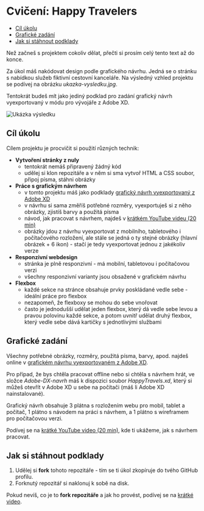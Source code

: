 # Cvičení: Happy Travelers

- [Cíl úkolu](#Cíl-úkolu)
- [Grafické zadání](#Grafické-zadání)
- [Jak si stáhnout podklady](#Jak-si-stáhnout-podklady)

Než začneš s projektem cokoliv dělat, přečti si prosím celý tento text až do konce.

Za úkol máš nakódovat design podle grafického návrhu. Jedná se o stránku s nabídkou služeb fiktivní cestovní kanceláře. Na výsledný vzhled projektu se podívej na obrázku *ukazka-vysledku.jpg*.

Tentokrát budeš mít jako jediný podklad pro zadání grafický návrh vyexportovaný v módu pro vývojáře z Adobe XD.

![Ukázka výsledku](ukazka-vysledku.jpg)


## Cíl úkolu

Cílem projektu je procvičit si použití různých technik:
- **Vytvoření stránky z nuly**
  - tentokrát nemáš připravený žádný kód
  - udělej si klon repozitáře a v něm si sma vytvoř HTML a CSS soubor, připoj písma, stáhni obrázky
- **Práce s grafickým návrhem**
  - v tomto projektu máš jako podklady [grafický návrh vyexportovaný z Adobe XD](https://xd.adobe.com/view/6fa92a1c-946c-4745-9c2e-2820ef34d36d-3afa/grid/)
  - v návrhu si sama změříš potřebné rozměry, vyexportuješ si z něho obrázky, zjistíš barvy a použitá písma
  - návod, jak pracovat s návrhem, najdeš v [krátkém YouTube videu (20 min)](https://youtu.be/1ih_ZYdmNPU)
  - obrázky jdou z návrhu vyexportovat z mobilního, tabletového i počítačového rozložení, ale stále se jedná o ty stejné obrázky (hlavní obrázek + 6 ikon) - stačí je tedy vyexportovat jednou z jakékoliv verze
- **Responzivní webdesign**
  - stránka je plně responzivní - má mobilní, tabletovou i počítačovou verzi
  - všechny responzivní varianty jsou obsažené v grafickém návrhu
- **Flexbox**
  - každé sekce na stránce obsahuje prvky poskládané vedle sebe - ideální práce pro flexbox
  - nezapomeň, že flexboxy se mohou do sebe vnořovat
  - často je jednodušší udělat jeden flexbox, který dá vedle sebe levou a pravou polovinu každé sekce, a potom uvnitř udělat druhý flexbox, který vedle sebe dává kartičky s jednotlivými službami


## Grafické zadání

Všechny potřebné obrázky, rozměry, použitá písma, barvy, apod. najdeš online v [grafickém návrhu vyexportovaném z Adobe XD](https://xd.adobe.com/view/6fa92a1c-946c-4745-9c2e-2820ef34d36d-3afa/grid/).

Pro případ, že bys chtěla pracovat offline nebo si chtěla s návrhem hrát, ve složce *Adobe-DX-navrh* máš k dispozici soubor *HappyTravels.xd*, který si můžeš otevřít v Adobe XD u sebe na počítači (máš li Adobe XD nainstalované).

Grafický návrh obsahuje 3 plátna s rozložením webu pro mobil, tablet a počítač, 1 plátno s návodem na práci s návrhem, a 1 plátno s wireframem pro počítačovou verzi.

Podívej se na [krátké YouTube video (20 min)](https://youtu.be/1ih_ZYdmNPU), kde ti ukážeme, jak s návrhem pracovat.


## Jak si stáhnout podklady

1. Udělej si **fork** tohoto repozitáře - tím se ti úkol zkopíruje do tvého GitHub profilu.
2. Forknutý repozitář si naklonuj k sobě na disk.

Pokud nevíš, co je to **fork repozitáře** a jak ho provést, podívej se na [krátké video](https://youtu.be/K7rE3jRCjD4).
